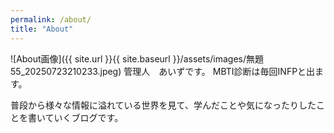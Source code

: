 ```yaml
---
permalink: /about/
title: "About"
---
```


![About画像]({{ site.url }}{{ site.baseurl }}/assets/images/無題55_20250723210233.jpeg)
管理人　あいずです。
MBTI診断は毎回INFPと出ます。

普段から様々な情報に溢れている世界を見て、学んだことや気になったりしたことを書いていくブログです。